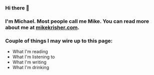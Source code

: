 ### Hi there 👋

### I'm Michael. Most people call me Mike. You can read more about me at [mikekrisher.com](http://mikekrisher.com).

### Couple of things I may wire up to this page:
- What I'm reading
- What I'm listening to
- What I'm writing
- What I'm drinking

<!--
**mkrisher/mkrisher** is a ✨ _special_ ✨ repository because its `README.md` (this file) appears on your GitHub profile.

Here are some ideas to get you started:

- 🔭 I’m currently working on ...
- 🌱 I’m currently learning ...
- 👯 I’m looking to collaborate on ...
- 🤔 I’m looking for help with ...
- 💬 Ask me about ...
- 📫 How to reach me: ...
- 😄 Pronouns: ...
- ⚡ Fun fact: ...
-->

